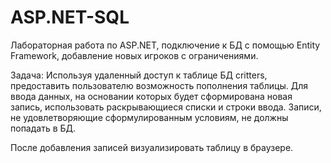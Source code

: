# ASP.NET-SQL
Лабораторная работа по ASP.NET, подключение к БД с помощью Entity Framework, добавление новых игроков с ограничениями. 

Задача: Используя удаленный доступ к таблице БД critters, предоставить пользователю возможность пополнения таблицы.  Для ввода данных, на основании которых будет сформирована новая запись, использовать раскрывающиеся списки и строки ввода.  Записи, не удовлетворяющие сформулированным условиям, не должны попадать в БД.

После добавления записей визуализировать таблицу в браузере.

